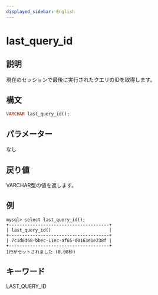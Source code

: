 ```yaml
---
displayed_sidebar: English
---
```


# last_query_id

## 説明

現在のセッションで最後に実行されたクエリのIDを取得します。

## 構文

```Haskell
VARCHAR last_query_id();
```

## パラメーター

なし

## 戻り値

VARCHAR型の値を返します。

## 例

```Plain Text
mysql> select last_query_id();
+--------------------------------------+
| last_query_id()                      |
+--------------------------------------+
| 7c1d8d68-bbec-11ec-af65-00163e1e238f |
+--------------------------------------+
1行がセットされました (0.00秒)
```

## キーワード

LAST_QUERY_ID
